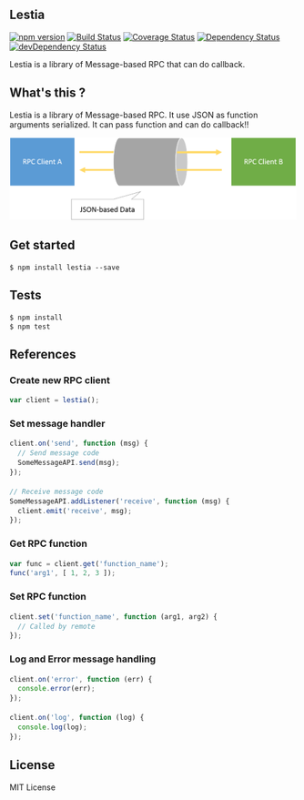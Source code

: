 Lestia
------
[![npm version](https://badge.fury.io/js/lestia.svg)](http://badge.fury.io/js/lestia)
[![Build Status](https://travis-ci.org/pine613/lestia.svg?branch=master)](https://travis-ci.org/pine613/lestia)
[![Coverage Status](https://coveralls.io/repos/pine613/lestia/badge.svg)](https://coveralls.io/r/pine613/lestia)
[![Dependency Status](https://david-dm.org/pine613/lestia.svg)](https://david-dm.org/pine613/lestia)
[![devDependency Status](https://david-dm.org/pine613/lestia/dev-status.svg)](https://david-dm.org/pine613/lestia#info=devDependencies)

Lestia is a library of Message-based RPC that can do callback.

## What's this ?
Lestia is a library of Message-based RPC. It use JSON as function arguments serialized. It can pass function and can do callback!!

![](assets/lestia.png)


## Get started

```
$ npm install lestia --save
```

## Tests

```
$ npm install
$ npm test
```

## References
### Create new RPC client

```js
var client = lestia();

```

### Set message handler

```js
client.on('send', function (msg) {
  // Send message code
  SomeMessageAPI.send(msg);
});

// Receive message code
SomeMessageAPI.addListener('receive', function (msg) {
  client.emit('receive', msg);
});

```

### Get RPC function

```js
var func = client.get('function_name');
func('arg1', [ 1, 2, 3 ]);
```

### Set RPC function

```js
client.set('function_name', function (arg1, arg2) {
  // Called by remote
});

```

### Log and Error message handling

```js
client.on('error', function (err) {
  console.error(err);
});

client.on('log', function (log) {
  console.log(log);
});
```

## License
MIT License